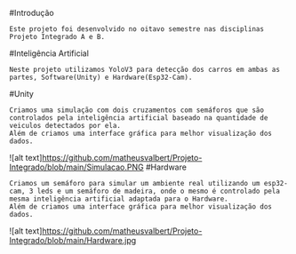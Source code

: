 #Introdução
```
Este projeto foi desenvolvido no oitavo semestre nas disciplinas Projeto Integrado A e B.
```
#Inteligência Artificial
```
Neste projeto utilizamos YoloV3 para detecção dos carros em ambas as partes, Software(Unity) e Hardware(Esp32-Cam).
```
#Unity
```
Criamos uma simulação com dois cruzamentos com semáforos que são controlados pela inteligência artificial baseado na quantidade de veiculos detectados por ela.
Além de criamos uma interface gráfica para melhor visualização dos dados.
```
![alt text]https://github.com/matheusvalbert/Projeto-Integrado/blob/main/Simulacao.PNG
#Hardware
```
Criamos um semáforo para simular um ambiente real utilizando um esp32-cam, 3 leds e um semáforo de madeira, onde o mesmo é controlado pela mesma inteligência artificial adaptada para o Hardware.
Além de criamos uma interface gráfica para melhor visualização dos dados.
```
![alt text]https://github.com/matheusvalbert/Projeto-Integrado/blob/main/Hardware.jpg
